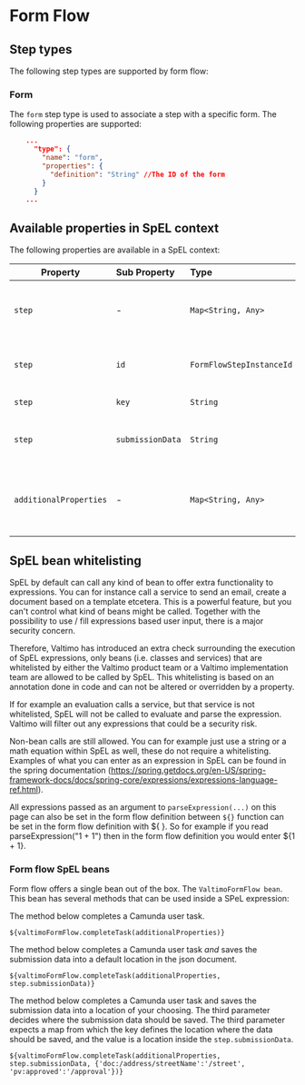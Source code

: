 # Form Flow

## Step types

The following step types are supported by form flow:

### Form

The `form` step type is used to associate a step with a specific form. The following properties are supported:

```json
    ...
      "type": {
        "name": "form",
        "properties": {
          "definition": "String" //The ID of the form
        }
      }
    ...
```

## Available properties in SpEL context

The following properties are available in a SpEL context:

| Property               | Sub Property     | Type                     | Description                                                     |
|------------------------|:-----------------|:-------------------------|:----------------------------------------------------------------|
| `step`                 | -                | `Map<String, Any>`       | Information regarding the current step, e.g. ID, key.           |
| `step`                 | `id`             | `FormFlowStepInstanceId` | The ID of the form flow step instance.                          |
| `step`                 | `key`            | `String`                 | The current step.                                               |
| `step`                 | `submissionData` | `String`                 | The data submitted so far as a json string.                     |
| `additionalProperties` | -                | `Map<String, Any>`       | Additional properties stored as part of the form flow instance. |


## SpEL bean whitelisting
SpEL by default can call any kind of bean to offer extra functionality to expressions. You can for instance call a
service to send an email, create a document based on a template etcetera. This is a powerful feature, but you can't
control what kind of beans might be called. Together with the possibility to use / fill expressions based user input,
there is a major security concern.

Therefore, Valtimo has introduced an extra check surrounding the execution of SpEL expressions, only beans (i.e. classes
and services) that are whitelisted by either the Valtimo product team or a Valtimo implementation team are allowed to be
called by SpEL. This whitelisting is based on an annotation done in code and can not be altered or overridden by a
property.

If for example an evaluation calls a service, but that service is not whitelisted, SpEL will not be called to evaluate
and parse the expression. Valtimo will filter out any expressions that could be a security risk.

Non-bean calls are still allowed. You can for example just use a string or a math equation within SpEL as well, these do
not require a whitelisting. Examples of what you can enter as an expression in SpEL can be found in the spring
documentation (https://spring.getdocs.org/en-US/spring-framework-docs/docs/spring-core/expressions/expressions-language-ref.html).

All expressions passed as an argument to `parseExpression(...)` on this page can also be set in the form flow definition between `${}`
function can be set in the form flow definition with ${ }.
So for example if you read parseExpression("1 + 1") then in the form flow definition you would enter ${1 + 1}.

### Form flow SpEL beans

Form flow offers a single bean out of the box. The `ValtimoFormFlow bean`. This bean has several methods that can be
used inside a SPeL expression:

The method below completes a Camunda user task.
```spel
${valtimoFormFlow.completeTask(additionalProperties)}
```

The method below completes a Camunda user task _and_ saves the submission data into a default location in the json
document.

```spel
${valtimoFormFlow.completeTask(additionalProperties, step.submissionData)}
```

The method below completes a Camunda user task and saves the submission data into a location of your choosing. The third
parameter decides where the submission data should be saved. The third parameter expects a map from which the key
defines the location where the data should be saved, and the value is a location inside the `step.submissionData`.

```spel
${valtimoFormFlow.completeTask(additionalProperties, step.submissionData, {'doc:/address/streetName':'/street', 'pv:approved':'/approval'})}
```


